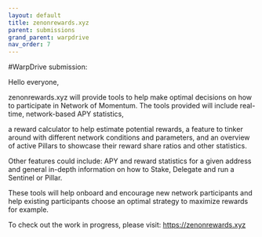 ```yaml
---
layout: default
title: zenonrewards.xyz
parent: submissions
grand_parent: warpdrive
nav_order: 7
---
```


#WarpDrive submission:

Hello everyone,

zenonrewards.xyz will provide tools to help make optimal decisions on how to participate in Network of Momentum. The tools provided will include real-time, network-based APY statistics,

a reward calculator to help estimate potential rewards, a feature to tinker around with different network conditions and parameters, and an overview of active Pillars to showcase their reward share ratios and other statistics.

Other features could include: APY and reward statistics for a given address and general in-depth information on how to Stake, Delegate and run a Sentinel or Pillar.

These tools will help onboard and encourage new network participants and help existing participants choose an optimal strategy to maximize rewards for example.

To check out the work in progress, please visit: https://zenonrewards.xyz
